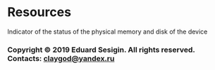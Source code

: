 # Resources

Indicator of the status of the physical memory and disk of the device

### Copyright © 2019 Eduard Sesigin. All rights reserved. Contacts: <claygod@yandex.ru>